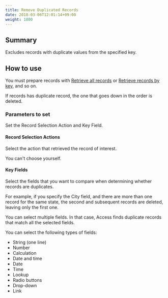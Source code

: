 ```yaml
---
title: Remove Duplicated Records
date: 2018-03-06T12:01:14+09:00
weight: 1800
---
```

## Summary

Excludes records with duplicate values from the specified key.

## How to use

You must prepare records with [Retrieve all records](../get_all_records) or [Retrieve records by key](../get_records_by_key), and so on.

If records has duplicate record, the one that goes down in the order is deleted.

### Parameters to set

Set the Record Selection Action and Key Field.

#### Record Selection Actions

Select the action that retrieved the record of interest.

You can't choose yourself.

#### Key Fields

Select the fields that you want to compare when determining whether records are duplicates.

For example, if you specify the City field, and there are more than one record for the same state, the second and subsequent records are deleted, leaving only the first one.

You can select multiple fields. In that case, Access finds duplicate records that match all the selected fields.

You can select the following types of fields:

-	String (one line)
-	Number
-	Calculation
-	Date and time
-	Date
-	Time
-	Lookup
-	Radio buttons
-	Drop-down
-	Link
